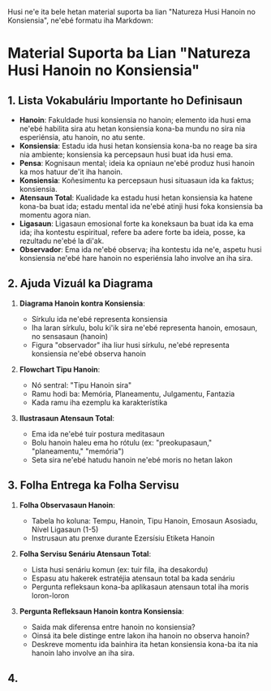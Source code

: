 Husi ne'e ita bele hetan material suporta ba lian "Natureza Husi Hanoin no Konsiensia", ne'ebé formatu iha Markdown:

# Material Suporta ba Lian "Natureza Husi Hanoin no Konsiensia"

## 1. Lista Vokabuláriu Importante ho Definisaun

- **Hanoin**: Fakuldade husi konsiensia no hanoin; elemento ida husi ema ne'ebé habilita sira atu hetan konsiensia kona-ba mundu no sira nia esperiénsia, atu hanoin, no atu sente.
- **Konsiensia**: Estadu ida husi hetan konsiensia kona-ba no reage ba sira nia ambiente; konsiensia ka percepsaun husi buat ida husi ema.
- **Pensa**: Kognisaun mental; ideia ka opniaun ne'ebé produz husi hanoin ka mos hatuur de'it iha hanoin.
- **Konsiensia**: Koñesimentu ka percepsaun husi situasaun ida ka faktus; konsiensia.
- **Atensaun Total**: Kualidade ka estadu husi hetan konsiensia ka hatene kona-ba buat ida; estadu mental ida ne'ebé atinji husi foka konsiensia ba momentu agora nian.
- **Ligasaun**: Ligasaun emosional forte ka koneksaun ba buat ida ka ema ida; iha kontestu espiritual, refere ba adere forte ba ideia, posse, ka rezultadu ne'ebé la di'ak.
- **Observador**: Ema ida ne'ebé observa; iha kontestu ida ne'e, aspetu husi konsiensia ne'ebé hare hanoin no esperiénsia laho involve an iha sira.

## 2. Ajuda Vizuál ka Diagrama

1. **Diagrama Hanoin kontra Konsiensia**:
   - Sírkulu ida ne'ebé representa konsiensia
   - Iha laran sírkulu, bolu ki'ik sira ne'ebé representa hanoin, emosaun, no sensasaun (hanoin)
   - Figura "observador" iha liur husi sírkulu, ne'ebé representa konsiensia ne'ebé observa hanoin

2. **Flowchart Tipu Hanoin**:
   - Nó sentral: "Tipu Hanoin sira"
   - Ramu hodi ba: Memória, Planeamentu, Julgamentu, Fantazia
   - Kada ramu iha ezemplu ka karakterístika

3. **Ilustrasaun Atensaun Total**:
   - Ema ida ne'ebé tuir postura meditasaun
   - Bolu hanoin haleu ema ho rótulu (ex: "preokupasaun," "planeamentu," "memória")
   - Seta sira ne'ebé hatudu hanoin ne'ebé moris no hetan lakon

## 3. Folha Entrega ka Folha Servisu

1. **Folha Observasaun Hanoin**:
   - Tabela ho koluna: Tempu, Hanoin, Tipu Hanoin, Emosaun Asosiadu, Nível Ligasaun (1-5)
   - Instrusaun atu prenxe durante Ezersísiu Etiketa Hanoin

2. **Folha Servisu Senáriu Atensaun Total**:
   - Lista husi senáriu komun (ex: tuir fila, iha desakordu)
   - Espasu atu hakerek estratéjia atensaun total ba kada senáriu
   - Pergunta refleksaun kona-ba aplikasaun atensaun total iha moris loron-loron

3. **Pergunta Refleksaun Hanoin kontra Konsiensia**:
   - Saida mak diferensa entre hanoin no konsiensia?
   - Oinsá ita bele distinge entre lakon iha hanoin no observa hanoin?
   - Deskreve momentu ida bainhira ita hetan konsiensia kona-ba ita nia hanoin laho involve an iha sira.

## 4.